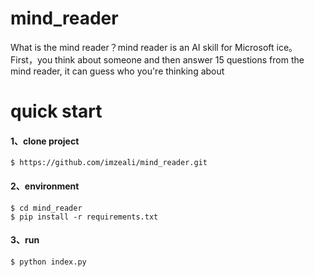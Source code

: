 # mind_reader
What is the mind reader？mind reader is an AI skill for Microsoft ice。</br>
First，you think about someone and then answer 15 questions from the mind reader, it can guess who you're thinking about

# quick start

#### 1、clone project

```
$ https://github.com/imzeali/mind_reader.git
```

#### 2、environment
```
$ cd mind_reader
$ pip install -r requirements.txt
```

#### 3、run

```
$ python index.py
```
